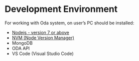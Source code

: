 # **Development Environment**

For working with Oda system, on user’s PC should be installed:

* [Nodejs - version 7 or above](/chapter1/32.md)
* [NVM \(Node Version Manager\)](/chapter1/32.md)
* MongoDB
* ODA API
* VS Code \(Visual Studio Code\)



